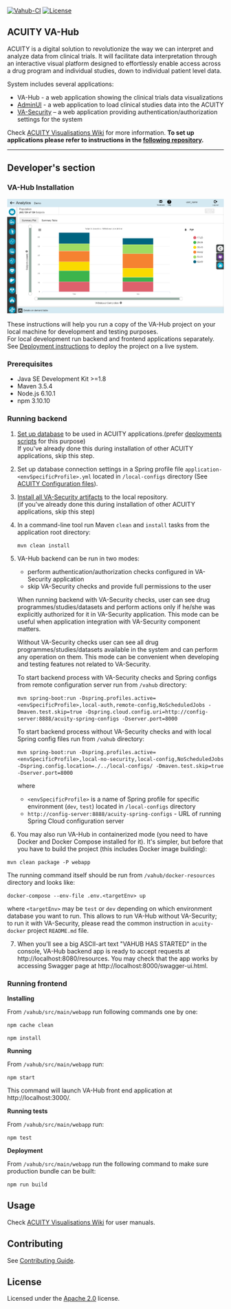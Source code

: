 [![Vahub-CI](https://github.com/digital-ECMT/acuity-vahub/actions/workflows/build-artifacts-and-image.yml/badge.svg)](https://github.com/digital-ECMT/vahub/actions/workflows/build-artifacts-and-image.yml)
[![License](https://img.shields.io/badge/License-Apache%202.0-blue.svg)](https://opensource.org/licenses/Apache-2.0)

## ACUITY  VA-Hub

ACUITY is a digital solution to revolutionize the way we can interpret and analyze data from clinical trials. 
It will facilitate data interpretation through an interactive visual platform designed to effortlessly enable access across a drug program and individual studies, down to individual patient level data.  

System includes several applications:  
* VA-Hub - a web application showing the clinical trials data visualizations
* <a href='https://github.com/digital-ECMT/acuity-admin'>AdminUI</a> - a web application to load clinical studies data into the ACUITY
* <a href='https://github.com/digital-ECMT/va-security'>VA-Security</a> – a web application providing authentication/authorization settings for the system

Check <a href='https://github.com/digital-ECMT/acuity-docker/wiki'>ACUITY Visualisations Wiki</a> for more information.
<b> To set up applications please refer to instructions in the [following repository](https://github.com/digital-ECMT/acuity-docker).
</b>
<hr>

## Developer's section
### VA-Hub Installation

![VA-Hub Screenshot](./docs/images/VA-Hub-screenshot.PNG)  

These instructions will help you run a copy of the VA-Hub project on your local machine for development and testing purposes.  
For local development run backend and frontend applications separately. See [Deployment instructions](https://github.com/digital-ECMT/acuity-docker/wiki/Applications-Setup#deployment-instruction) to deploy the project on a live system.

### Prerequisites

* Java SE Development Kit >=1.8
* Maven 3.5.4
* Node.js 6.10.1
* npm 3.10.10

### Running backend
1. [Set up database](https://github.com/digital-ECMT/acuity-docker/wiki/Applications-Setup) to be used in ACUITY applications.(prefer [deployments scripts](https://github.com/digital-ECMT/acuity-deployment-scripts) for this purpose)  
    If you've already done this during installation of other ACUITY applications, skip this step.

2. Set up database connection settings in a Spring profile file `application-<envSpecificProfile>.yml` located in `/local-configs` directory (See [ACUITY Configuration files](https://github.com/digital-ECMT/acuity-docker/wiki/Applications-Spring-Configs)).

3. <a href='https://github.com/digital-ECMT/va-security'>Install all VA-Security artifacts</a> to the local repository.  
    (if you've already done this during installation of other ACUITY applications, skip this step)

4. In a command-line tool run Maven `clean` and `install` tasks from the application root directory:

    ```
    mvn clean install
    ```

5. VA-Hub backend can be run in two modes:
    * perform authentication/authorization checks configured in VA-Security application
    * skip VA-Security checks and provide full permissions to the user  

    When running backend with VA-Security checks, user can see drug programmes/studies/datasets and perform actions only if he/she was explicitly authorized for it in VA-Security application. This mode can be useful when application integration with VA-Security component matters.  

    Without VA-Security checks user can see all drug programmes/studies/datasets available in the system and can perform any operation on them. This mode can be convenient when developing and testing features not related to VA-Security.  

    To start backend process with VA-Security checks and Spring configs from remote configuration server run from `/vahub` directory:
    ```
    mvn spring-boot:run -Dspring.profiles.active=<envSpecificProfile>,local-auth,remote-config,NoScheduledJobs -Dmaven.test.skip=true -Dspring.cloud.config.uri=http://config-server:8888/acuity-spring-configs -Dserver.port=8000
    ```

    To start backend process without VA-Security checks and with local Spring config files run from `/vahub` directory:
    ```
    mvn spring-boot:run -Dspring.profiles.active=<envSpecificProfile>,local-no-security,local-config,NoScheduledJobs -Dspring.config.location=./../local-configs/ -Dmaven.test.skip=true -Dserver.port=8000
    ```

    where 
    * `<envSpecificProfile>` is a name of Spring profile for specific environment (`dev`, `test`) located in `/local-configs` directory
    * `http://config-server:8888/acuity-spring-configs` - URL of running Spring Cloud configuration server
    
6. You may also run VA-Hub in containerized mode (you need to have Docker and Docker Compose installed for it). It's simpler, but before that you have to build the project (this includes Docker image building):
```shell script
mvn clean package -P webapp 
```
The running command itself should be run from `/vahub/docker-resources` directory and looks like:
```shell script
docker-compose --env-file .env.<targetEnv> up
``` 
where `<targetEnv>` may be `test` or `dev` depending on which environment database you want to run. This allows to run VA-Hub without VA-Security; to run it with VA-Security, please read the common instruction in `acuity-docker` project `README.md` file.

7. When you'll see a big ASCII-art text "VAHUB HAS STARTED" in the console, VA-Hub backend app is ready to accept requests at http://localhost:8080/resources. You may check that the app works by accessing Swagger page at http://localhost:8000/swagger-ui.html.

### Running frontend

**Installing**   

From `/vahub/src/main/webapp` run following commands one by one:

```
npm cache clean
```

```
npm install
```

**Running**  

From `/vahub/src/main/webapp` run:
```
npm start
```
This command will launch VA-Hub front end application at http://localhost:3000/.

**Running tests**  

From `/vahub/src/main/webapp` run:
```
npm test
```

**Deployment**  

From `/vahub/src/main/webapp` run the following command to make sure production bundle can be built:
```
npm run build
```

## Usage
Check <a href='https://github.com/digital-ECMT/acuity-docker/wiki/VAHub-Testing'>ACUITY Visualisations Wiki</a> for user manuals.

## Contributing
See [Contributing Guide](/docs/contributing.md).

## License
Licensed under the [Apache 2.0](http://www.apache.org/licenses/LICENSE-2.0) license.
